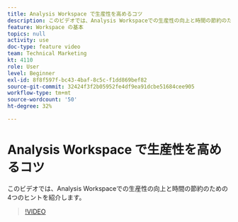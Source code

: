 ```yaml
---
title: Analysis Workspace で生産性を高めるコツ
description: このビデオでは、Analysis Workspaceでの生産性の向上と時間の節約のための4つのヒントを紹介します。
feature: Workspace の基本
topics: null
activity: use
doc-type: feature video
team: Technical Marketing
kt: 4110
role: User
level: Beginner
exl-id: 8f8f597f-bc43-4baf-8c5c-f1dd869bef82
source-git-commit: 32424f3f2b05952fe4df9ea91dcbe51684cee905
workflow-type: tm+mt
source-wordcount: '50'
ht-degree: 32%

---
```


# Analysis Workspace で生産性を高めるコツ

このビデオでは、Analysis Workspaceでの生産性の向上と時間の節約のための4つのヒントを紹介します。

>[!VIDEO](https://video.tv.adobe.com/v/31157/?quality=12)
